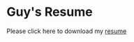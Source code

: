 # Guy's Resume

Please click here to download my [resume](https://github.com/guysutton/industry_resume/blob/main/sutton_industry_resume.pdf)
